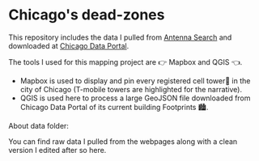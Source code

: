 # Chicago's dead-zones


This repository includes the data I pulled from [Antenna Search](https://www.antennasearch.com/HTML/search/search.php?address=Chicago%2C+IL%2C+United+States) and downloaded at [Chicago Data Portal](https://data.cityofchicago.org/Buildings/Building-Footprints-current-/hz9b-7nh8).

The tools I used for this mapping project are 👉 Mapbox and QGIS 👈. 
- Mapbox is used to display and pin every registered cell tower🗼 in the city of Chicago (T-mobile towers are highlighted for the narrative).
- QGIS is used here to process a large GeoJSON file downloaded from Chicago Data Portal of its current building Footprints 🏙️.


About data folder:

You can find raw data I pulled from the webpages along with a clean version I edited after so here.
